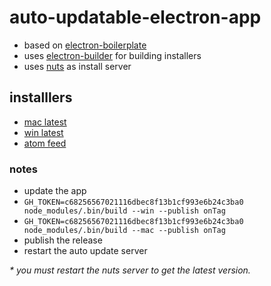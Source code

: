 # auto-updatable-electron-app

- based on [electron-boilerplate](https://github.com/szwacz/electron-boilerplate)
- uses [electron-builder](https://github.com/electron-userland/electron-builder) for building installers
- uses [nuts](https://github.com/GitbookIO/nuts) as install server

## installlers
- [mac latest](https://shielded-everglades-24834.herokuapp.com/download/osx)
- [win latest](https://shielded-everglades-24834.herokuapp.com/download/win)
- [atom feed](https://shielded-everglades-24834.herokuapp.com/feed/channel/all.atom)

### notes
- update the app
- `GH_TOKEN=c68256567021116dbec8f13b1cf993e6b24c3ba0 node_modules/.bin/build --win --publish onTag`
- `GH_TOKEN=c68256567021116dbec8f13b1cf993e6b24c3ba0 node_modules/.bin/build --mac --publish onTag`
- publish the release
- restart the auto update server

_* you must restart the nuts server to get the latest version._
